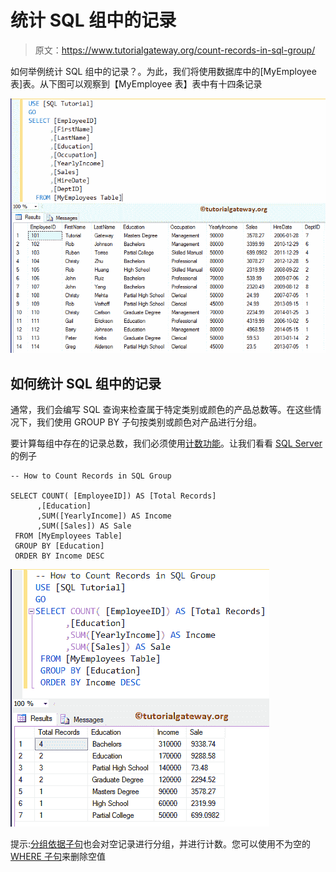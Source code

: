 # 统计 SQL 组中的记录

> 原文：<https://www.tutorialgateway.org/count-records-in-sql-group/>

如何举例统计 SQL 组中的记录？。为此，我们将使用数据库中的[MyEmployee 表]表。从下图可以观察到【MyEmployee 表】表中有十四条记录

![Count Records in SQL Group by 1](img/65a922162363bf88e37a3bac965fabcb.png)

## 如何统计 SQL 组中的记录

通常，我们会编写 SQL 查询来检查属于特定类别或颜色的产品总数等。在这些情况下，我们使用 GROUP BY 子句按类别或颜色对产品进行分组。

要计算每组中存在的记录总数，我们必须使用[计数功能](https://www.tutorialgateway.org/sql-count-function/)。让我们看看 [SQL Server](https://www.tutorialgateway.org/sql/) 的例子

```
-- How to Count Records in SQL Group

SELECT COUNT( [EmployeeID]) AS [Total Records]
      ,[Education]
      ,SUM([YearlyIncome]) AS Income
      ,SUM([Sales]) AS Sale
 FROM [MyEmployees Table]
 GROUP BY [Education]
 ORDER BY Income DESC
```

![Count Records in SQL Group by 2](img/e476dab2a9c72483a37b8f4fbb9ec78d.png)

提示:[分组依据子句](https://www.tutorialgateway.org/sql-group-by-clause/)也会对空记录进行分组，并进行计数。您可以使用不为空的 [WHERE 子句](https://www.tutorialgateway.org/sql-where-clause/)来删除空值